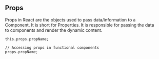 ## Props

Props in React are the objects used to pass data/information to a Component. It is short for Properties. 
It is responsible for passing the data to components and render the dynamic content.


```// Accessing props in class components
this.props.propName;

// Accessing props in functional components 
props.propName;
```
